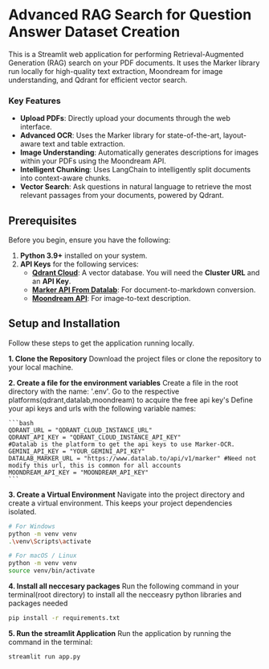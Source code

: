 # Advanced RAG Search for Question Answer Dataset Creation

This is a Streamlit web application for performing Retrieval-Augmented Generation (RAG) search on your PDF documents. It uses the Marker library run locally for high-quality text extraction, Moondream for image understanding, and Qdrant for efficient vector search.

### Key Features

-   **Upload PDFs**: Directly upload your documents through the web interface.
-   **Advanced OCR**: Uses the Marker library for state-of-the-art, layout-aware text and table extraction.
-   **Image Understanding**: Automatically generates descriptions for images within your PDFs using the Moondream API.
-   **Intelligent Chunking**: Uses LangChain to intelligently split documents into context-aware chunks.
-   **Vector Search**: Ask questions in natural language to retrieve the most relevant passages from your documents, powered by Qdrant.

## Prerequisites

Before you begin, ensure you have the following:
1.  **Python 3.9+** installed on your system.
2.  **API Keys** for the following services:
    -   [**Qdrant Cloud**](https://cloud.qdrant.io/): A vector database. You will need the **Cluster URL** and an **API Key**.
    -   [**Marker API From Datalab**](https://marker.services.datalab.tech/): For document-to-markdown conversion.
    -   [**Moondream API**](https://github.com/vikhyat/moondream): For image-to-text description.

## Setup and Installation

Follow these steps to get the application running locally.

**1. Clone the Repository**
   Download the project files or clone the repository to your local machine.

**2. Create a file for the environment variables** 
    Create a file in the root directory with the name: '.env'.
    Go to the respective platforms(qdrant,datalab,moondream) to acquire the free api key's Define your api keys and urls with the following variable names:

    ```bash
    QDRANT_URL = "QDRANT_CLOUD_INSTANCE_URL"
    QDRANT_API_KEY = "QDRANT_CLOUD_INSTANCE_API_KEY"
    #Datalab is the platform to get the api keys to use Marker-OCR.
    GEMINI_API_KEY = "YOUR_GEMINI_API_KEY"
    DATALAB_MARKER_URL = "https://www.datalab.to/api/v1/marker" #Need not modify this url, this is common for all accounts
    MOONDREAM_API_KEY = "MOONDREAM_API_KEY"
    ```
    
**3. Create a Virtual Environment**
   Navigate into the project directory and create a virtual environment. This keeps your project dependencies isolated.
   ```bash
   # For Windows
   python -m venv venv
   .\venv\Scripts\activate

   # For macOS / Linux
   python -m venv venv
   source venv/bin/activate
   ```

**4. Install all neccesary packages**
    Run the following command in your terminal(root directory) to install all the necceasry python libraries and packages needed
```bash
pip install -r requirements.txt
```

**5. Run the streamlit Application**
    Run the application by running the command in the terminal:
```bash
streamlit run app.py
```
